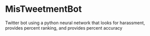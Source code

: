 # MisTweetmentBot
Twitter bot using a python neural network that looks for harassment, provides percent ranking, and provides percent accuracy
